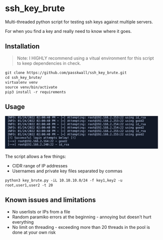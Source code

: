 # ssh_key_brute
Multi-threaded python script for testing ssh keys against multiple servers.

For when you find a key and really need to know where it goes.

## Installation

> Note: I HIGHLY recommend using a vitual environment for this script to keep dependencies in check.

```
git clone https://github.com/passkwall/ssh_key_brute.git
cd ssh_key_brute/
virtualenv venv
source venv/bin/activate
pip3 install -r requirements
```

## Usage

![](sample.png)

The script allows a few things:
- CIDR range of IP addresses
- Usernames and private key files separated by commas

```
python3 key_brute.py -iL 10.10.10.0/24 -f key1,key2 -u root,user1,user2 -t 20
```

## Known issues and limitations
- No userlists or IPs from a file
- Random paramiko errors at the beginning - annoying but doesn't hurt everything
- No limit on threading - exceeding more than 20 threads in the pool is done at your own risk